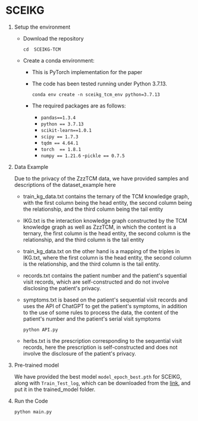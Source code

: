 # SCEIKG
1. Setup the environment

   - Download the repository

     `cd  SCEIKG-TCM`

   - Create a conda environment: 

     - This is PyTorch implementation for the paper

     - The code has been tested running under Python 3.7.13. 

       `conda env create -n sceikg_tcm_env python=3.7.13`

     - The required packages are as follows:

       - `pandas==1.3.4`
       - `python == 3.7.13`
       - `scikit-learn==1.0.1`
       - `scipy == 1.7.3`
       - `tqdm == 4.64.1`
       - `torch  == 1.8.1`
       - `numpy == 1.21.6`
       -`pickle == 0.7.5`

2. Data Example 

   Due to the privacy of the ZzzTCM data, we have provided samples and descriptions of the dataset_example here

   - train_kg_data.txt contains the ternary of the TCM knowledge graph, with the first column being the head entity, the     second column being the relationship, and the third column being the tail entity

   - IKG.txt is the interaction knowledge graph constructed by the TCM knowledge graph as well as ZzzTCM, in which the content is a ternary, the first column is the head entity, the second column is the relationship, and the third column is the tail entity

   - train_kg_data.txt on the other hand is a mapping of the triples in IKG.txt, where the first column is the head entity, the second column is the relationship, and the third column is the tail entity.

   - records.txt contains the patient number and the patient's squential visit records, which are self-constructed and do not involve disclosing the patient's privacy.

   - symptoms.txt is based on the patient's sequential visit records and uses the API of ChatGPT to get the patient's symptoms, in addition to the use of some rules to process the data, the content of the patient's number and the patient's serial visit symptoms

     `python API.py`

   - herbs.txt is the prescription corresponding to the sequential visit records, here the prescription is self-constructed and does not involve the disclosure of the patient's privacy.

3. Pre-trained model

   We have provided the best model `model_epoch_best.pth` for SCEIKG, along with `Train_Test_log`, which  can be downloaded from the [link](https://pan.baidu.com/s/1cun5DB1vlErQeY9yWr_3bA?pwd=1234), and put it in the trained_model folder. 

4. Run the Code

   `python main.py`

